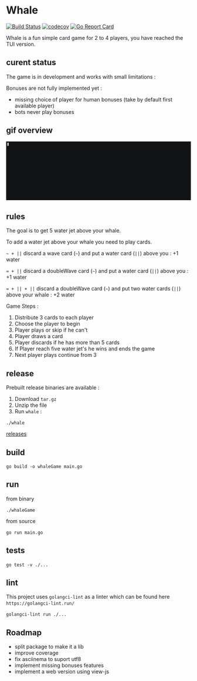 # Whale

[![Build Status](https://github.com/pmalhaire/whale/workflows/run%20tests/badge.svg)](https://github.com/pmalhaire/whale/actions?workflow=run%20tests)
[![codecov](https://codecov.io/gh/pmalhaire/whale/branch/main/graph/badge.svg)](https://codecov.io/gh/pmalhaire/whale)
[![Go Report Card](https://goreportcard.com/badge/github.com/pmalhaire/whale)](https://goreportcard.com/report/github.com/pmalhaire/whale)

Whale is a fun simple card game for 2 to 4 players, you have reached the TUI version.

## curent status

The game is in development and works with small limitations :

Bonuses are not fully implemented yet :
- missing choice of player for human bonuses (take by default first available player)
- bots never play bonuses

## gif overview

![whaleGame](whale.gif)

## rules

The goal is to get 5 water jet above your whale.

To add a water jet above your whale you need to play cards.

`~ + ||` discard a wave card (`~`) and put a water card (`||`) above you : +1 water

`≈ + ||` discard a doubleWave card (`~`) and put a water card (`||`) above you : +1 water

`≈ + || + ||` discard a doubleWave card (`~`) and put two water cards (`||`) above your whale : +2 water

Game Steps :

1. Distribute 3 cards to each player
2. Choose the player to begin
3. Player plays or skip if he can't
4. Player draws a card
5. Player discards if he has more than 5 cards
6. If Player reach five water jet's he wins and ends the game
7. Next player plays continue from 3

## release

Prebuilt release binaries are available :

1. Download `tar.gz`
2. Unzip the file
3. Run `whale` :

```
./whale
```

[releases](https://github.com/pmalhaire/whale/releases)

## build

```
go build -o whaleGame main.go
```

## run

from binary

```
./whaleGame
```

from source

```
go run main.go
```

## tests

```
go test -v ./...
```

## lint

This project uses `golangci-lint` as a linter which can be found here `https://golangci-lint.run/`

```
golangci-lint run ./...
```

## Roadmap

- split package to make it a lib
- improve coverage
- fix asciinema to suport utf8
- implement missing bonuses features
- implement a web version using view-js
